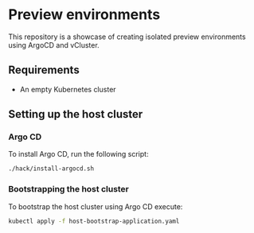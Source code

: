 # Preview environments

This repository is a showcase of creating isolated preview environments using ArgoCD and vCluster.

## Requirements

* An empty Kubernetes cluster

## Setting up the host cluster

### Argo CD

To install Argo CD, run the following script:

```bash
./hack/install-argocd.sh
```

### Bootstrapping the host cluster

To bootstrap the host cluster using Argo CD execute:

```bash
kubectl apply -f host-bootstrap-application.yaml
```
